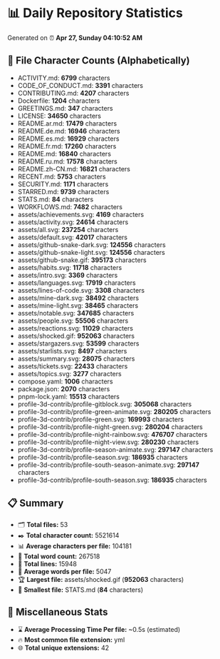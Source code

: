 # 📊 Daily Repository Statistics
Generated on ⏰ **Apr 27, Sunday 04:10:52 AM**

## 📂 File Character Counts (Alphabetically)
- ACTIVITY.md: **6799** characters
- CODE_OF_CONDUCT.md: **3391** characters
- CONTRIBUTING.md: **4207** characters
- Dockerfile: **1204** characters
- GREETINGS.md: **347** characters
- LICENSE: **34650** characters
- README.ar.md: **17479** characters
- README.de.md: **16946** characters
- README.es.md: **16929** characters
- README.fr.md: **17260** characters
- README.md: **16840** characters
- README.ru.md: **17578** characters
- README.zh-CN.md: **16821** characters
- RECENT.md: **5753** characters
- SECURITY.md: **1171** characters
- STARRED.md: **9739** characters
- STATS.md: **84** characters
- WORKFLOWS.md: **7482** characters
- assets/achievements.svg: **4169** characters
- assets/activity.svg: **24614** characters
- assets/all.svg: **237254** characters
- assets/default.svg: **42017** characters
- assets/github-snake-dark.svg: **124556** characters
- assets/github-snake-light.svg: **124556** characters
- assets/github-snake.gif: **395173** characters
- assets/habits.svg: **11718** characters
- assets/intro.svg: **3369** characters
- assets/languages.svg: **17919** characters
- assets/lines-of-code.svg: **3308** characters
- assets/mine-dark.svg: **38492** characters
- assets/mine-light.svg: **38465** characters
- assets/notable.svg: **347685** characters
- assets/people.svg: **55506** characters
- assets/reactions.svg: **11029** characters
- assets/shocked.gif: **952063** characters
- assets/stargazers.svg: **53599** characters
- assets/starlists.svg: **8497** characters
- assets/summary.svg: **28075** characters
- assets/tickets.svg: **22433** characters
- assets/topics.svg: **3277** characters
- compose.yaml: **1006** characters
- package.json: **2070** characters
- pnpm-lock.yaml: **15513** characters
- profile-3d-contrib/profile-gitblock.svg: **305068** characters
- profile-3d-contrib/profile-green-animate.svg: **280205** characters
- profile-3d-contrib/profile-green.svg: **169993** characters
- profile-3d-contrib/profile-night-green.svg: **280204** characters
- profile-3d-contrib/profile-night-rainbow.svg: **476707** characters
- profile-3d-contrib/profile-night-view.svg: **280230** characters
- profile-3d-contrib/profile-season-animate.svg: **297147** characters
- profile-3d-contrib/profile-season.svg: **186935** characters
- profile-3d-contrib/profile-south-season-animate.svg: **297147** characters
- profile-3d-contrib/profile-south-season.svg: **186935** characters

## 📋 Summary
- 🗂️ **Total files:** 53
- ✒️ **Total character count:** 5521614
- 📊 **Average characters per file:** 104181
- 📝 **Total word count:** 267518
- 🧾 **Total lines:** 15948
- 📐 **Average words per file:** 5047
- 🏆 **Largest file:** assets/shocked.gif (**952063** characters)
- 🥉 **Smallest file:** STATS.md (**84** characters)

## 🌟 Miscellaneous Stats
- ⌛ **Average Processing Time Per file:** ~0.5s (estimated)
- 🔥 **Most common file extension:** yml
- 🌐 **Total unique extensions:** 42
